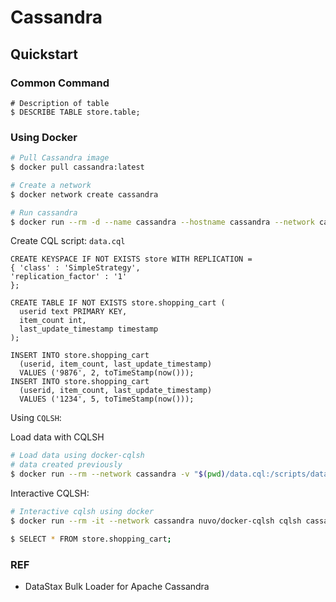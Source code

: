 # Cassandra

## Quickstart

### Common Command

```cql
# Description of table
$ DESCRIBE TABLE store.table;
```

### Using Docker

```bash
# Pull Cassandra image
$ docker pull cassandra:latest

# Create a network
$ docker network create cassandra

# Run cassandra
$ docker run --rm -d --name cassandra --hostname cassandra --network cassandra cassandra
```

Create CQL script: `data.cql`

```cql
CREATE KEYSPACE IF NOT EXISTS store WITH REPLICATION =
{ 'class' : 'SimpleStrategy',
'replication_factor' : '1'
};

CREATE TABLE IF NOT EXISTS store.shopping_cart (
  userid text PRIMARY KEY,
  item_count int,
  last_update_timestamp timestamp
);

INSERT INTO store.shopping_cart
  (userid, item_count, last_update_timestamp)
  VALUES ('9876', 2, toTimeStamp(now()));
INSERT INTO store.shopping_cart
  (userid, item_count, last_update_timestamp)
  VALUES ('1234', 5, toTimeStamp(now()));
```

Using `CQLSH`:

Load data with CQLSH

```bash
# Load data using docker-cqlsh
# data created previously
$ docker run --rm --network cassandra -v "$(pwd)/data.cql:/scripts/data.cql" -e CQLSH_HOST=cassandra -e CQLSH_PORT=9042 -e CQLVERSION=3.4.6 nuvo/docker-cqlsh
```

Interactive CQLSH:

```bash
# Interactive cqlsh using docker
$ docker run --rm -it --network cassandra nuvo/docker-cqlsh cqlsh cassandra 9042 --cqlversion='3.4.5'

$ SELECT * FROM store.shopping_cart;
```

### REF

- DataStax Bulk Loader for Apache Cassandra
